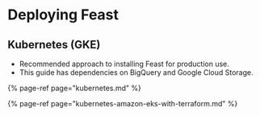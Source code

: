 # Deploying Feast

## Kubernetes \(GKE\)

* Recommended approach to installing Feast for production use.
* This guide has dependencies on BigQuery and Google Cloud Storage.

{% page-ref page="kubernetes.md" %}

{% page-ref page="kubernetes-amazon-eks-with-terraform.md" %}



